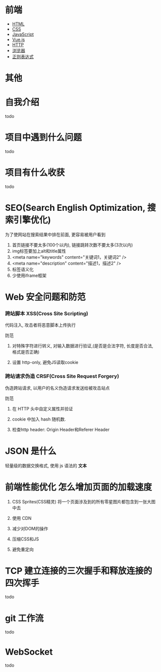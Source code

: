 # 前端

- <a href="HTML.md">HTML</a>
- <a href="CSS.md">CSS</a>
- <a href="JavaScript.md">JavaScript</a>
- <a href="Vue.js.md">Vue.js</a>
- <a href="http.md">HTTP</a>
- <a href="browser.md">浏览器</a>
- <a href="regExp.md">正则表达式</a>

# 其他

# 自我介绍

todo

# 项目中遇到什么问题

todo

# 项目有什么收获

todo

# SEO(Search English Optimization, 搜索引擎优化)

为了使网站在搜索结果中排在前面, 更容易被用户看到

1. 首页链接不要太多(100个以内), 链接跳转次数不要太多(3次以内)
2. img标签要加上alt和title属性
3. \<meta name="keywords" content="关键词1，关键词2" />
4. \<meta name="description" content="描述1，描述2" />
5. 标签语义化
6. 少使用iframe框架

# Web 安全问题和防范

### 跨站脚本 XSS(Cross Site Scripting)

代码注入, 攻击者将恶意脚本上传执行

防范

1. 对特殊字符进行转义, 对输入数据进行验证,(是否是合法字符, 长度是否合法, 格式是否正确)

2. 设置 http-only, 避免JS读取cookie

### 跨站请求伪造 CRSF(Cross Site Request Forgery)

伪造跨站请求, 以用户的名义伪造请求发送给被攻击站点

防范

1.  在 HTTP 头中自定义属性并验证

2.  cookie 中加入 hash 随机数.

3.  检查http header: Origin Header和Referer Header

# JSON 是什么

轻量级的数据交换格式, 使用 js 语法的 **文本**

# 前端性能优化 怎么增加页面的加载速度

1. CSS Sprites(CSS精灵) 将一个页面涉及到的所有零星图片都包含到一张大图中去

2. 使用 CDN

3. 减少对DOM的操作

4. 压缩CSS和JS

5. 避免重定向

# TCP 建立连接的三次握手和释放连接的四次挥手

todo

# git 工作流

todo

# WebSocket

todo
